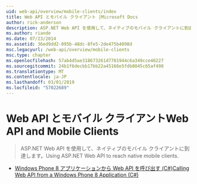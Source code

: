 ```yaml
---
uid: web-api/overview/mobile-clients/index
title: Web API とモバイル クライアント |Microsoft Docs
author: rick-anderson
description: ASP.NET Web API を使用して、ネイティブのモバイル クライアントに到達します。
ms.author: riande
ms.date: 07/23/2014
ms.assetid: 36ed9dd2-095b-48dc-8fe5-2de475b4098d
msc.legacyurl: /web-api/overview/mobile-clients
msc.type: chapter
ms.openlocfilehash: 57ab4d5ae318673261d7701944c6a349cce46227
ms.sourcegitcommit: 24b1f6decbb17bb22a45166e5fdb0845c65af498
ms.translationtype: MT
ms.contentlocale: ja-JP
ms.lasthandoff: 03/01/2019
ms.locfileid: "57022689"
---
```

<a name="web-api-and-mobile-clients"></a><span data-ttu-id="2fa60-103">Web API とモバイル クライアント</span><span class="sxs-lookup"><span data-stu-id="2fa60-103">Web API and Mobile Clients</span></span>
====================
> <span data-ttu-id="2fa60-104">ASP.NET Web API を使用して、ネイティブのモバイル クライアントに到達します。</span><span class="sxs-lookup"><span data-stu-id="2fa60-104">Using ASP.NET Web API to reach native mobile clients.</span></span>


- [<span data-ttu-id="2fa60-105">Windows Phone 8 アプリケーションから Web API を呼び出す (C#)</span><span class="sxs-lookup"><span data-stu-id="2fa60-105">Calling Web API from a Windows Phone 8 Application (C#)</span></span>](calling-web-api-from-a-windows-phone-8-application.md)
